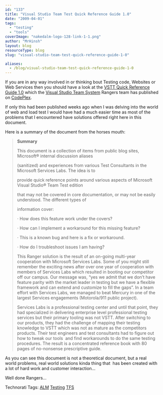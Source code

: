 ```yaml
---
id: "133"
title: "Visual Studio Team Test Quick Reference Guide 1.0"
date: "2009-04-01"
tags:
  - "testing"
  - "tools"
coverImage: "nakedalm-logo-128-link-1-1.png"
author: "MrHinsh"
layout: blog
resourceType: blog
slug: "visual-studio-team-test-quick-reference-guide-1-0"

aliases:
  - /blog/visual-studio-team-test-quick-reference-guide-1-0
---
```


If you are in any way involved in or thinking bout Testing code, Websites or Web Services then you should have a look at the [VSTT Quick Reference Guide 1.0](http://vstt2008qrg.codeplex.com/) which the [Visual Studio Team System](http://msdn2.microsoft.com/en-us/teamsystem/default.aspx "Visual Studio Team System") Rangers team has published on [CodePlex](http://www.codeplex.com "CodePlex").

If only this had been published weeks ago when I was delving into the world of web and load test I would have had a much easier time as most of the problems that I encountered have solutions offered right here in this document.

Here is a summary of the document from the horses mouth:

> **Summary**
>
> This document is a collection of items from public blog sites, Microsoft® internal discussion aliases
>
> (sanitized) and experiences from various Test Consultants in the Microsoft Services Labs. The idea is to
>
> provide quick reference points around various aspects of Microsoft Visual Studio® Team Test edition
>
> that may not be covered in core documentation, or may not be easily understood. The different types of
>
> information cover:
>
> · How does this feature work under the covers?
>
> · How can I implement a workaround for this missing feature?
>
> · This is a known bug and here is a fix or workaround.
>
> · How do I troubleshoot issues I am having?
>
> This Ranger solution is the result of an on-going multi-year cooperation with Microsoft Services Labs. Some of you might still remember the exciting news after over one year of cooperation with members of Services Labs which resulted in booting our competitor off our campus. Our message was, “yes we admit that we don’t have feature parity with the market leader in testing but we have a flexible framework and can extend and customize to fill the gaps”. In a team effort with Services Labs, we managed to beat Mercury in one of the largest Services engagements (Motorola/911 public project).
>
> Services Labs is a professional testing center and until that point, they had specialized in delivering enterprise level professional testing services but their primary tooling was not VSTT. After switching to our products, they had the challenge of mapping their testing knowledge to VSTT which was not as mature as the competitors products. Their test engineers and test consultants had to figure out how to tweak our tools  and find workarounds to do the same testing procedures. The result is a concentrated reference book with 80 pages of no-nonsense prescriptive guide.

As you can see this document is not a theoretical document, but a real world problems, real world solutions kinda thing that  has been created with a lot of hard work and customer interaction…

Well done Rangers…

Technorati Tags: [ALM](http://technorati.com/tags/ALM) [Testing](http://technorati.com/tags/Testing) [TFS](http://technorati.com/tags/TFS)

